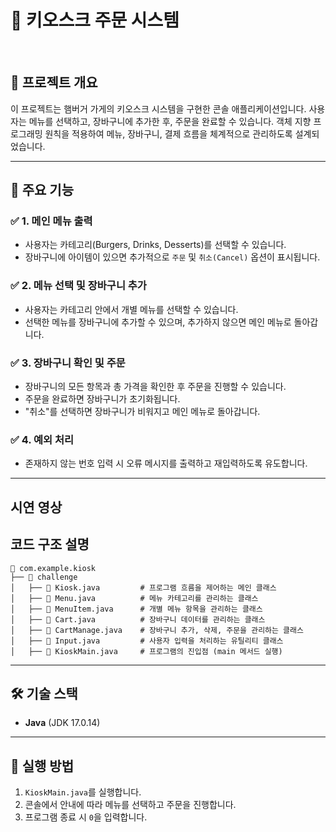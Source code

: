 # 🛒 키오스크 주문 시스템

<br>




## 📌 프로젝트 개요
이 프로젝트는 햄버거 가게의 키오스크 시스템을 구현한 콘솔 애플리케이션입니다. 사용자는 메뉴를 선택하고, 장바구니에 추가한 후, 주문을 완료할 수 있습니다. 객체 지향 프로그래밍 원칙을 적용하여 메뉴, 장바구니, 결제 흐름을 체계적으로 관리하도록 설계되었습니다.

---

## 🚀 주요 기능
### ✅ 1. 메인 메뉴 출력
- 사용자는 카테고리(Burgers, Drinks, Desserts)를 선택할 수 있습니다.
- 장바구니에 아이템이 있으면 추가적으로 `주문` 및 `취소(Cancel)` 옵션이 표시됩니다.

### ✅ 2. 메뉴 선택 및 장바구니 추가
- 사용자는 카테고리 안에서 개별 메뉴를 선택할 수 있습니다.
- 선택한 메뉴를 장바구니에 추가할 수 있으며, 추가하지 않으면 메인 메뉴로 돌아갑니다.

### ✅ 3. 장바구니 확인 및 주문
- 장바구니의 모든 항목과 총 가격을 확인한 후 주문을 진행할 수 있습니다.
- 주문을 완료하면 장바구니가 초기화됩니다.
- "취소"를 선택하면 장바구니가 비워지고 메인 메뉴로 돌아갑니다.

### ✅ 4. 예외 처리
- 존재하지 않는 번호 입력 시 오류 메시지를 출력하고 재입력하도록 유도합니다.

---
## 시연 영상


##  코드 구조 설명
```plaintext
📂 com.example.kiosk
├── 📂 challenge
│   ├── 📄 Kiosk.java         # 프로그램 흐름을 제어하는 메인 클래스
│   ├── 📄 Menu.java          # 메뉴 카테고리를 관리하는 클래스
│   ├── 📄 MenuItem.java      # 개별 메뉴 항목을 관리하는 클래스
│   ├── 📄 Cart.java          # 장바구니 데이터를 관리하는 클래스
│   ├── 📄 CartManage.java    # 장바구니 추가, 삭제, 주문을 관리하는 클래스
│   ├── 📄 Input.java         # 사용자 입력을 처리하는 유틸리티 클래스
│   ├── 📄 KioskMain.java     # 프로그램의 진입점 (main 메서드 실행)
```

---


## 🛠️ 기술 스택
- **Java** (JDK 17.0.14)


---

## 📌 실행 방법
1. `KioskMain.java`를 실행합니다.
2. 콘솔에서 안내에 따라 메뉴를 선택하고 주문을 진행합니다.
3. 프로그램 종료 시 `0`을 입력합니다.



